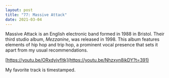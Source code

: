 ```yaml
---
layout: post
title: "77: Massive Attack"
date: 2021-03-04
---
```


Massive Attack is an English electronic band formed in 1988 in Bristol. Their third studio album, *Mezzanine*, was released in 1998. This album features elements of hip hop and trip hop, a prominent vocal presence that sets it apart from my usual recommendations. 

[https://youtu.be/ORxdyjvfItk](https://youtu.be/Nhzxyn8ikDY?t=391)  

My favorite track is timestamped. 
